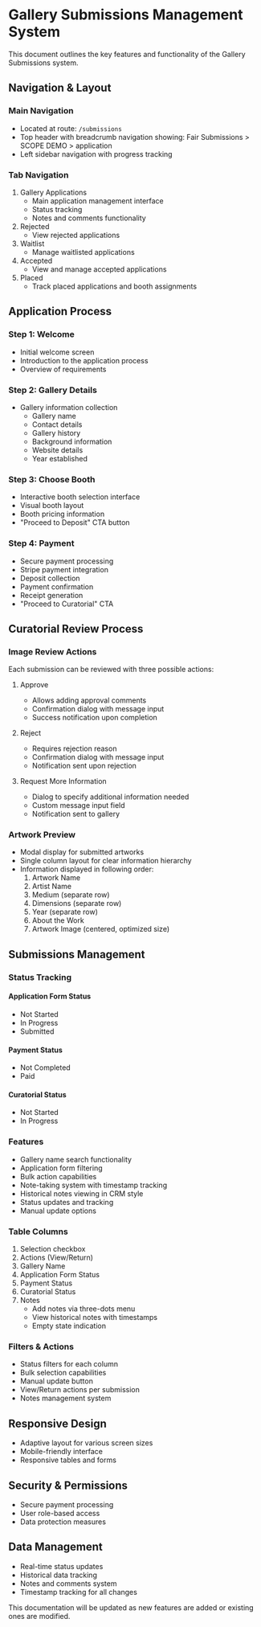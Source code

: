 
# Gallery Submissions Management System

This document outlines the key features and functionality of the Gallery Submissions system.

## Navigation & Layout

### Main Navigation
- Located at route: `/submissions`
- Top header with breadcrumb navigation showing: Fair Submissions > SCOPE DEMO > application
- Left sidebar navigation with progress tracking

### Tab Navigation
1. Gallery Applications
   - Main application management interface
   - Status tracking
   - Notes and comments functionality
2. Rejected
   - View rejected applications
3. Waitlist
   - Manage waitlisted applications
4. Accepted
   - View and manage accepted applications
5. Placed
   - Track placed applications and booth assignments

## Application Process

### Step 1: Welcome
- Initial welcome screen
- Introduction to the application process
- Overview of requirements

### Step 2: Gallery Details
- Gallery information collection
  - Gallery name
  - Contact details
  - Gallery history
  - Background information
  - Website details
  - Year established

### Step 3: Choose Booth
- Interactive booth selection interface
- Visual booth layout
- Booth pricing information
- "Proceed to Deposit" CTA button

### Step 4: Payment
- Secure payment processing
- Stripe payment integration
- Deposit collection
- Payment confirmation
- Receipt generation
- "Proceed to Curatorial" CTA

## Curatorial Review Process

### Image Review Actions
Each submission can be reviewed with three possible actions:
1. Approve
   - Allows adding approval comments
   - Confirmation dialog with message input
   - Success notification upon completion

2. Reject
   - Requires rejection reason
   - Confirmation dialog with message input
   - Notification sent upon rejection

3. Request More Information
   - Dialog to specify additional information needed
   - Custom message input field
   - Notification sent to gallery

### Artwork Preview
- Modal display for submitted artworks
- Single column layout for clear information hierarchy
- Information displayed in following order:
  1. Artwork Name
  2. Artist Name
  3. Medium (separate row)
  4. Dimensions (separate row)
  5. Year (separate row)
  6. About the Work
  7. Artwork Image (centered, optimized size)

## Submissions Management

### Status Tracking
#### Application Form Status
- Not Started
- In Progress
- Submitted

#### Payment Status
- Not Completed
- Paid

#### Curatorial Status
- Not Started
- In Progress

### Features
- Gallery name search functionality
- Application form filtering
- Bulk action capabilities
- Note-taking system with timestamp tracking
- Historical notes viewing in CRM style
- Status updates and tracking
- Manual update options

### Table Columns
1. Selection checkbox
2. Actions (View/Return)
3. Gallery Name
4. Application Form Status
5. Payment Status
6. Curatorial Status
7. Notes
   - Add notes via three-dots menu
   - View historical notes with timestamps
   - Empty state indication

### Filters & Actions
- Status filters for each column
- Bulk selection capabilities
- Manual update button
- View/Return actions per submission
- Notes management system

## Responsive Design
- Adaptive layout for various screen sizes
- Mobile-friendly interface
- Responsive tables and forms

## Security & Permissions
- Secure payment processing
- User role-based access
- Data protection measures

## Data Management
- Real-time status updates
- Historical data tracking
- Notes and comments system
- Timestamp tracking for all changes

This documentation will be updated as new features are added or existing ones are modified.
